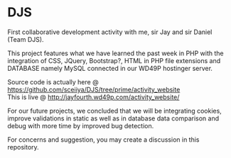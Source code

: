 # DJS

 First collaborative development activity with me, sir Jay and sir Daniel (Team DJS).

 This project features what we have learned the past week in PHP with the integration of CSS, JQuery, Bootstrap?, HTML in PHP file extensions and DATABASE namely MySQL connected in our WD49P hostinger server.

Source code is actually here @ https://github.com/sceiiya/DJS/tree/prime/activity_website  
This is live @ http://jayfourth.wd49p.com/activity_website/   

 For our future projects, we concluded that we will be integrating cookies, improve validations in static as well as in database data comparison and debug with more time by improved bug detection. 

 For concerns and suggestion, you may create a discussion in this repository.
